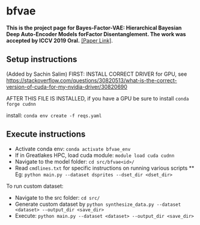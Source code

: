 # bfvae

**This is the project page for Bayes-Factor-VAE: Hierarchical Bayesian Deep Auto-Encoder Models forFactor Disentanglement.
The work was accepted by ICCV 2019 Oral.**
[[Paper Link]]( NA ).
<br>

## Setup instructions
(Added by Sachin Salim)
FIRST: INSTALL CORRECT DRIVER for GPU, see https://stackoverflow.com/questions/30820513/what-is-the-correct-version-of-cuda-for-my-nvidia-driver/30820690

AFTER THIS FILE IS INSTALLED, if you have a GPU be sure to install `conda forge cudnn`

install: `conda env create -f reqs.yaml`

## Execute instructions
* Activate conda env: `conda activate bfvae_env`
* If in Greatlakes HPC, load cuda module: `module load cuda cudnn`
* Navigate to the model folder: `cd src/bfvae<id>/`
* Read `cmdlines.txt` for specific instructions on running various scripts
** Eg: `python main.py --dataset dsprites --dset_dir <dset_dir>`

To run custom dataset:
* Navigate to the src folder: `cd src/`
* Generate custom dataset by `python synthesize_data.py --dataset <dataset> --output_dir <save_dir>`
* Execute: `python main.py --dataset <dataset> --output_dir <save_dir>`


